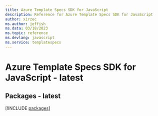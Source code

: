 ```yaml
---
title: Azure Template Specs SDK for JavaScript
description: Reference for Azure Template Specs SDK for JavaScript
author: xirzec
ms.author: jeffish
ms.data: 03/18/2023
ms.topic: reference
ms.devlang: javascript
ms.service: templatespecs
---
```

# Azure Template Specs SDK for JavaScript - latest
## Packages - latest
[!INCLUDE [packages](template-specs-index.md)]